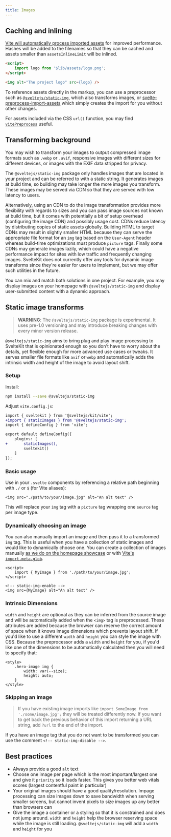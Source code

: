 ```yaml
---
title: Images
---
```


## Caching and inlining

[Vite will automatically process imported assets](https://vitejs.dev/guide/assets.html) for improved performance. Hashes will be added to the filenames so that they can be cached and assets smaller than `assetsInlineLimit` will be inlined.

```html
<script>
	import logo from '$lib/assets/logo.png';
</script>

<img alt="The project logo" src={logo} />
```

To reference assets directly in the markup, you can use a preprocessor such as [`@sveltejs/static-img`](#static-image-transforms), which also transforms images, or [svelte-preprocess-import-assets](https://github.com/bluwy/svelte-preprocess-import-assets) which simply creates the import for you without other changes.

For assets included via the CSS `url()` function, you may find [`vitePreprocess`](https://kit.svelte.dev/docs/integrations#preprocessors-vitepreprocess) useful.

## Transforming background

You may wish to transform your images to output compressed image formats such as `.webp` or `.avif`, responsive images with different sizes for different devices, or images with the EXIF data stripped for privacy.

The `@sveltejs/static-img` package only handles images that are located in your project and can be referred to with a static string. It generates images at build time, so building may take longer the more images you transform. These images may be served via CDN so that they are served with low latency to users.

Alternatively, using an CDN to do the image transformation provides more flexibility with regards to sizes and you can pass image sources not known at build time, but it comes with potentially a bit of setup overhead (configuring the image CDN) and possibly usage cost. CDNs reduce latency by distributing copies of static assets globally. Building HTML to target CDNs may result in slightly smaller HTML because they can serve the appropriate file format for an `img` tag based on the `User-Agent` header whereas build-time optimizations must produce `picture` tags. Finally some CDNs may generate images lazily, which could have a negative performance impact for sites with low traffic and frequently changing images. SvelteKit does not currently offer any tools for dynamic image transforms since they're easier for users to implement, but we may offer such utilities in the future.

You can mix and match both solutions in one project. For example, you may display images on your homepage with `@sveltejs/static-img` and display user-submitted content with a dynamic approach.

## Static image transforms

> **WARNING**: The `@sveltejs/static-img` package is experimental. It uses pre-1.0 versioning and may introduce breaking changes with every minor version release.

`@sveltejs/static-img` aims to bring plug and play image processing to SvelteKit that is opinionated enough so you don't have to worry about the details, yet flexible enough for more advanced use cases or tweaks. It serves smaller file formats like `avif` or `webp` and automatically adds the intrinsic width and height of the image to avoid layout shift.

### Setup

Install:

```bash
npm install --save @sveltejs/static-img
```

Adjust `vite.config.js`:

```diff
import { sveltekit } from '@sveltejs/kit/vite';
+import { staticImages } from '@sveltejs/static-img';
import { defineConfig } from 'vite';

export default defineConfig({
	plugins: [
+		staticImages(),
		sveltekit()
	]
});
```

### Basic usage

Use in your `.svelte` components by referencing a relative path beginning with `./` or `$` (for Vite aliases):

```svelte
<img src="./path/to/your/image.jpg" alt="An alt text" />
```

This will replace your `img` tag with a `picture` tag wrapping one `source` tag per image type.

### Dynamically choosing an image

You can also manually import an image and then pass it to a transformed `img` tag. This is useful when you have a collection of static images and would like to dynamically choose one. You can create a collection of images manually [as we do on the homepage showcase](https://github.com/sveltejs/kit/blob/master/sites/kit.svelte.dev/src/routes/home/Showcase.svelte) or with [Vite's `import.meta.glob`](https://vitejs.dev/guide/features.html#glob-import).


```svelte
<script>
	import { MyImage } from './path/to/your/image.jpg';
</script>

<!-- static-img-enable -->
<img src={MyImage} alt="An alt text" />
```

### Intrinsic Dimensions

`width` and `height` are optional as they can be inferred from the source image and will be automatically added when the `<img>` tag is preprocessed. These attributes are added because the browser can reserve the correct amount of space when it knows image dimensions which prevents layout shift. If you'd like to use a different `width` and `height` you can style the image with CSS. Because the preprocessor adds a `width` and `height` for you, if you'd like one of the dimensions to be automatically calculated then you will need to specify that:

```
<style>
	.hero-image img {
		width: var(--size);
		height: auto;
	}
</style>
```

### Skipping an image

> If you have existing image imports like `import SomeImage from './some/image.jpg';` they will be treated differently now. If you want to get back the previous behavior of this import returning a URL string, add `?url` to the end of the import.

If you have an image tag that you do not want to be transformed you can use the comment `<!-- static-img-disable -->`.

## Best practices

- Always provide a good `alt` text
- Choose one image per page which is the most important/largest one and give it `priority` so it loads faster. This gives you better web vitals scores (largest contentful paint in particular)
- Your original images should have a good quality/resolution. Impage processing can size images down to save bandwidth when serving smaller screens, but cannot invent pixels to size images up any better than browsers can
- Give the image a container or a styling so that it is constrained and does not jump around. `width` and `height` help the browser reserving space while the image is still loading. `@sveltejs/static-img` will add a `width` and `height` for you

